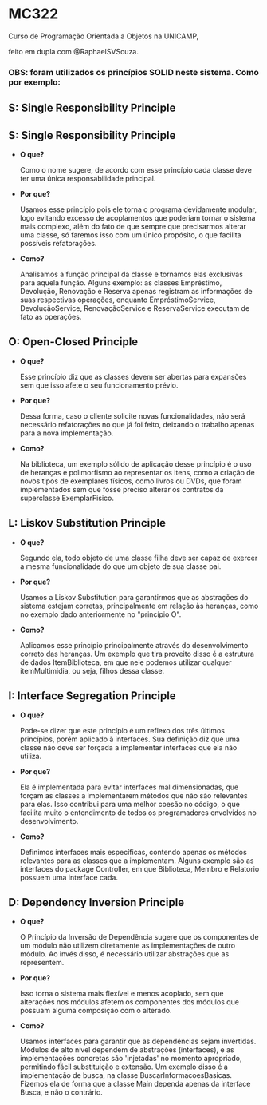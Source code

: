 # MC322

Curso de Programação Orientada a Objetos na UNICAMP, 

feito em dupla com @RaphaelSVSouza.

### OBS: foram utilizados os princípios SOLID neste sistema. Como por exemplo:
 
## S: Single Responsibility Principle

## S: Single Responsibility Principle

-  **O que?** 

	Como o nome sugere, de acordo com esse princípio cada classe deve ter uma única responsabilidade principal.
	
- **Por que?**

	Usamos esse princípio pois ele torna o programa devidamente modular, logo evitando excesso de acoplamentos que poderiam tornar o sistema mais complexo, além do fato de que sempre que precisarmos alterar uma classe, só faremos isso com um único propósito, o que facilita possíveis refatorações.
- **Como?**

	Analisamos a função principal da classe e tornamos elas exclusivas para aquela função. Alguns exemplo: as classes Empréstimo, Devolução, Renovação e Reserva apenas registram as informações de suas respectivas operações, enquanto EmpréstimoService, DevoluçãoService, RenovaçãoService e ReservaService executam de fato as operações.
	
## O: Open-Closed Principle

-  **O que?** 

	Esse princípio diz que as classes devem ser abertas para expansões sem que isso afete o seu funcionamento prévio. 
	
- **Por que?**
	
	Dessa forma, caso o cliente solicite novas funcionalidades, não será necessário refatorações no que já foi feito, deixando o trabalho apenas para a nova implementação.
	
- **Como?**
	
	Na biblioteca, um exemplo sólido de aplicação desse princípio é o uso de heranças e polimorfismo ao representar os itens, como a criação de novos tipos de exemplares físicos, como livros ou DVDs, que foram implementados sem que fosse preciso alterar os contratos da superclasse ExemplarFisico.
	
## L: Liskov Substitution Principle

-  **O que?** 

	 Segundo ela, todo objeto de uma classe filha deve ser capaz de exercer a mesma funcionalidade do que um objeto de sua classe pai. 
	 
- **Por que?**

	Usamos a Liskov Substitution para garantirmos que as abstrações do sistema estejam corretas, principalmente em relação às heranças, como no exemplo dado anteriormente no "princípio O".
	
- **Como?**

	Aplicamos esse princípio principalmente através do desenvolvimento correto das heranças. Um exemplo que tira proveito disso é a estrutura de dados ItemBiblioteca, em que nele podemos utilizar qualquer itemMultimidia, ou seja, filhos dessa classe.

## I: Interface Segregation Principle

-  **O que?** 

	Pode-se dizer que este princípio é um reflexo dos três últimos princípios, porém aplicado à interfaces. Sua definição diz que uma classe não deve ser forçada a implementar interfaces que ela não utiliza.
- **Por que?**

	Ela é implementada para evitar interfaces mal dimensionadas, que forçam as classes a implementarem métodos que não são relevantes para elas. Isso contribui para uma melhor coesão no código, o que facilita muito o entendimento de todos os programadores envolvidos no desenvolvimento.
- **Como?**

	Definimos interfaces mais específicas, contendo apenas os métodos relevantes para as classes que a implementam. Alguns exemplo são as interfaces do package Controller, em que Biblioteca, Membro e Relatorio possuem uma interface cada.
	
## D: Dependency Inversion Principle

-  **O que?** 

	O Princípio da Inversão de Dependência sugere que os componentes de um módulo não utilizem diretamente as implementações de outro módulo. Ao invés disso, é necessário utilizar abstrações que as representem.
	
- **Por que?**

	Isso torna o sistema mais flexível e menos acoplado, sem que alterações nos módulos afetem os componentes dos módulos que possuam alguma composição com o alterado.
	
- **Como?**

	Usamos interfaces para garantir que as dependências sejam invertidas. Módulos de alto nível dependem de abstrações (interfaces), e as implementações concretas são 'injetadas' no momento apropriado, permitindo fácil substituição e extensão. Um exemplo disso é a implementação de busca, na classe BuscarInformacoesBasicas. Fizemos ela de forma que a classe Main dependa apenas da interface Busca, e não o contrário.
